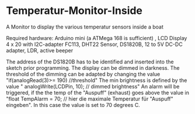 # Temperatur-Monitor-Inside
A Monitor to display the various temperatur sensors inside a boat

Required hardware: Arduino mini (a ATMega 168 is sufficient) , LCD Display 4 x 20 with I2C-adapter FC113, DHT22 Sensor, DS1820B, 12 to 5V DC-DC adapter, LDR, active beeper

The address of the DS1820B has to be identified and inserted into the sketch prior programming. The display can be dimmed in darkness. The threshold of the dimming can be adapted by changing the value "if(analogRead(3)>= 190) //threshold" The min brightness is defined by the value " analogWrite(LCDPin, 10); // dimmed brightness"
An alarm will be triggered, if the the temp of the "Auspuff" (exhaust) goes above the value in "float TempAlarm = 70; // hier die maximale Temperatur für "Auspuff" eingeben". In this case the value is set to 70 degrees C.
